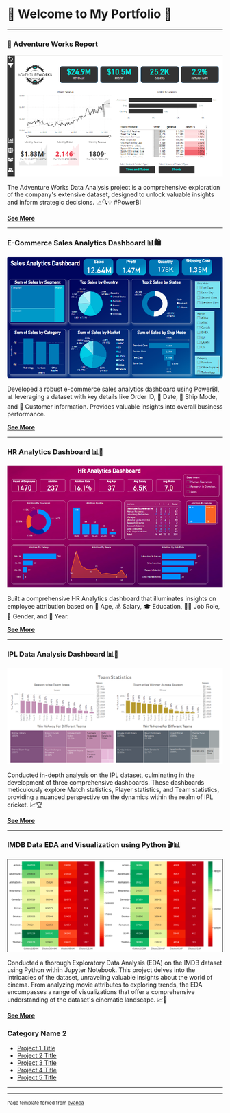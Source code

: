 # 🌟 Welcome to My Portfolio 🌟 

---

### 🚀 Adventure Works Report 

![Adventure Works Report](images/AdventureWorks_Reports/AdventureWorks_Exec.png)

The Adventure Works Data Analysis project is a comprehensive exploration of the company's extensive dataset, designed to unlock valuable insights and inform strategic decisions. 📈🔍💡 #PowerBI

[**See More**](/Pages/Adventure_Works.md)

---

### E-Commerce Sales Analytics Dashboard 📊🛍️

![E-commerce Sales Analytics Dashboard](images/SalesAnalytics_Dashboard/SalesAnalytics_Dashboard.png)

Developed a robust e-commerce sales analytics dashboard using PowerBI, 📊 leveraging a dataset with key details like Order ID, 📅 Date, 🚚 Ship Mode, and 👤 Customer information. Provides valuable insights into overall business performance.

[**See More**](/Pages/Ecom_Sales.md)

---

### HR Analytics Dashboard 📊👥

![HR Analytics Dashboard](images/HRAnalytics_Dashboard/HRAnalytics_Dashboard.png)

Built a comprehensive HR Analytics dashboard that illuminates insights on employee attribution based on 📅 Age, 💰 Salary, 🎓 Education, 🧑‍💼 Job Role, 👫 Gender, and 📅 Year.

[**See More**](/sample_page.md)

---

### IPL Data Analysis Dashboard 📊🏏

![IPL Data Analysis Dashboard](images/IPLAnalysis_Dashboard/IPL_TeamStatistics.png)

Conducted in-depth analysis on the IPL dataset, culminating in the development of three comprehensive dashboards. These dashboards meticulously explore Match statistics, Player statistics, and Team statistics, providing a nuanced perspective on the dynamics within the realm of IPL cricket. 📈🏆

[**See More**](/Pages/IPL_Analysis.md)

---

### IMDB Data EDA and Visualization using Python 🎬📊

![IMDB Data EDA and Visualization using Python](images/IMDB_Analysis/Imdb_Analysis.png)

Conducted a thorough Exploratory Data Analysis (EDA) on the IMDB dataset using Python within Jupyter Notebook. This project delves into the intricacies of the dataset, unraveling valuable insights about the world of cinema. From analyzing movie attributes to exploring trends, the EDA encompasses a range of visualizations that offer a comprehensive understanding of the dataset's cinematic landscape. 📈🎥

[**See More**](/sample_page.md)

### Category Name 2

- [Project 1 Title](http://example.com/)
- [Project 2 Title](http://example.com/)
- [Project 3 Title](http://example.com/)
- [Project 4 Title](http://example.com/)
- [Project 5 Title](http://example.com/)

---




---
<p style="font-size:11px">Page template forked from <a href="https://github.com/evanca/quick-portfolio">evanca</a></p>
<!-- Remove above link if you don't want to attibute -->
